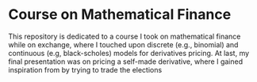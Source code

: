 # Course on Mathematical Finance
This repository is dedicated to a course I took on mathematical finance while on exchange, where I touched upon discrete (e.g., binomial) and continuous (e.g, black-scholes) models for derivatives pricing. At last, my final presentation was on pricing a self-made derivative, where I gained inspiration from by trying to trade the elections

